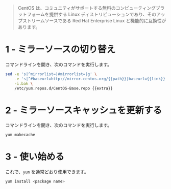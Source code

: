 > CentOS は、コミュニティがサポートする無料のコンピューティングプラットフォームを提供する Linux ディストリビューションであり、そのアップストリームソースである Red Hat Enterprise Linux と機能的に互換性があります。

# 1 - ミラーソースの切り替え

コマンドラインを開き、次のコマンドを実行します。

```sh
sed -e 's|^mirrorlist=|#mirrorlist=|g' \
    -e 's|^#baseurl=http://mirror.centos.org/{{path}}|baseurl={{link}}|g' \
    -i.bak \
    /etc/yum.repos.d/CentOS-Base.repo {{extra}}
```

# 2 - ミラーソースキャッシュを更新する

コマンドラインを開き、次のコマンドを実行します。

```sh
yum makecache
```

# 3 - 使い始める

これで、`yum` を通常どおり使用できます。

```sh
yum install <package name>
```
